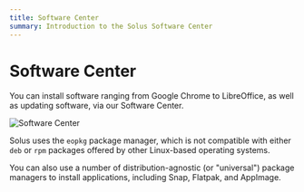 ```yaml
---
title: Software Center
summary: Introduction to the Solus Software Center
---
```


# Software Center

You can install software ranging from Google Chrome to LibreOffice, as well as updating software, via our Software Center.

![Software Center](solus-sc.jpg)

Solus uses the `eopkg` package manager, which is not compatible with either `deb` or `rpm` packages offered by other Linux-based operating systems.

You can also use a number of distribution-agnostic (or "universal") package managers to install applications, including Snap, Flatpak, and AppImage.
